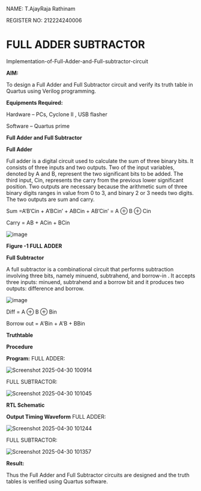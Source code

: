 NAME: T.AjayRaja Rathinam

REGISTER NO: 212224240006


# FULL ADDER SUBTRACTOR

Implementation-of-Full-Adder-and-Full-subtractor-circuit

**AIM:**

To design a Full Adder and Full Subtractor circuit and verify its truth table in Quartus using Verilog programming.

**Equipments Required:**

Hardware – PCs, Cyclone II , USB flasher

Software – Quartus prime

**Full Adder and Full Subtractor**

**Full Adder**

Full adder is a digital circuit used to calculate the sum of three binary bits. It consists of three inputs and two outputs. Two of the input variables, denoted by A and B, represent the two significant bits to be added. The third input, Cin, represents the carry from the previous lower significant position. Two outputs are necessary because the arithmetic sum of three binary digits ranges in value from 0 to 3, and binary 2 or 3 needs two digits. The two outputs are sum and carry.

Sum =A’B’Cin + A’BCin’ + ABCin + AB’Cin’ = A ⊕ B ⊕ Cin 

Carry = AB + ACin + BCin

![image](https://github.com/naavaneetha/FULL_ADDER_SUBTRACTOR/assets/154305477/0f30ba51-5ffb-4198-845f-18e054f675e7)

**Figure -1 FULL ADDER**

**Full Subtractor**

A full subtractor is a combinational circuit that performs subtraction involving three bits, namely minuend, subtrahend, and borrow-in . It accepts three inputs: minuend, subtrahend and a borrow bit and it produces two outputs: difference and borrow.

![image](https://github.com/naavaneetha/FULL_ADDER_SUBTRACTOR/assets/154305477/02b24f51-ab51-4304-9ad6-7b81ffc1ead5)

Diff = A ⊕ B ⊕ Bin 

Borrow out = A'Bin + A'B + BBin

**Truthtable**

**Procedure**


**Program:**
FULL ADDER:

![Screenshot 2025-04-30 100914](https://github.com/user-attachments/assets/46bbf507-2e23-47e9-842c-00850c9b6364)

FULL SUBTRACTOR:

![Screenshot 2025-04-30 101045](https://github.com/user-attachments/assets/2144172a-b357-4e96-9c97-bc621bcb9340)



**RTL Schematic**

**Output Timing Waveform**
FULL ADDER:

![Screenshot 2025-04-30 101244](https://github.com/user-attachments/assets/aa1bcf65-84d4-4c83-96b4-d8dcfb9cadbc)

FULL SUBTRACTOR:

![Screenshot 2025-04-30 101357](https://github.com/user-attachments/assets/ac18f959-8661-46be-9b90-84dc49dc9878)



**Result:**

Thus the Full Adder and Full Subtractor circuits are designed and the truth tables is verified using Quartus software.



